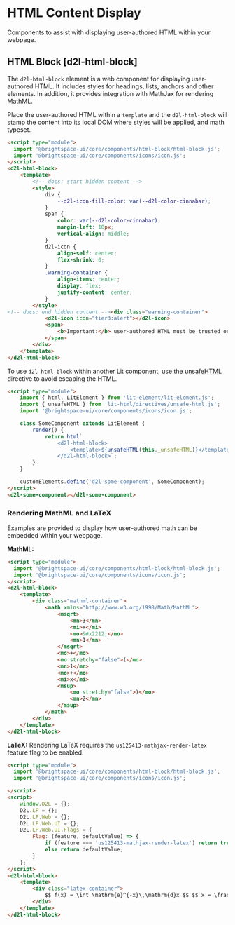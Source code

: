 # HTML Content Display

Components to assist with displaying user-authored HTML within your webpage.

## HTML Block [d2l-html-block]

The `d2l-html-block` element is a web component for displaying user-authored HTML. It includes styles for headings, lists, anchors and other elements.  In addition, it provides integration with MathJax for rendering MathML.

Place the user-authored HTML within a `template` and the `d2l-html-block` will stamp the content into its local DOM where styles will be applied, and math typeset.

<!-- docs: demo live name:d2l-html-block autoSize:false size:small -->
```html
<script type="module">
  import '@brightspace-ui/core/components/html-block/html-block.js';
  import '@brightspace-ui/core/components/icons/icon.js';
</script>
<d2l-html-block>
	<template>
		<!-- docs: start hidden content -->
		<style>
			div {
				--d2l-icon-fill-color: var(--d2l-color-cinnabar);
			}
			span {
				color: var(--d2l-color-cinnabar);
				margin-left: 10px;
				vertical-align: middle;
			}
			d2l-icon {
				align-self: center;
				flex-shrink: 0;
			}
			.warning-container {
				align-items: center;
				display: flex;
				justify-content: center;
			}
		</style>
<!-- docs: end hidden content --><div class="warning-container">
			<d2l-icon icon="tier3:alert"></d2l-icon>
			<span>
				<b>Important:</b> user-authored HTML must be trusted or properly sanitized!
			</span>
		</div>
	</template>
</d2l-html-block>
```

To use `d2l-html-block` within another Lit component, use the [unsafeHTML](https://lit-html.polymer-project.org/guide/template-reference#unsafehtml) directive to avoid escaping the HTML.

```html
<script type="module">
	import { html, LitElement } from 'lit-element/lit-element.js';
	import { unsafeHTML } from 'lit-html/directives/unsafe-html.js';
	import '@brightspace-ui/core/components/icons/icon.js';

	class SomeComponent extends LitElement {
		render() {
			return html`
				<d2l-html-block>
					<template>${unsafeHTML(this._unsafeHTML)}</template>
				</d2l-html-block>`;
		}
	}

	customElements.define('d2l-some-component', SomeComponent);
</script>
<d2l-some-component></d2l-some-component>
```

### Rendering MathML and LaTeX
Examples are provided to display how user-authored math can be embedded within your webpage.

**MathML:**
<!-- docs: demo code -->
```html
<script type="module">
  import '@brightspace-ui/core/components/html-block/html-block.js';
  import '@brightspace-ui/core/components/icons/icon.js';
</script>
<d2l-html-block>
	<template>
		<div class="mathml-container">
			<math xmlns="http://www.w3.org/1998/Math/MathML">
				<msqrt>
					<mn>3</mn>
					<mi>x</mi>
					<mo>&#x2212;</mo>
					<mn>1</mn>
				</msqrt>
				<mo>+</mo>
				<mo stretchy="false">(</mo>
				<mn>1</mn>
				<mo>+</mo>
				<mi>x</mi>
				<msup>
					<mo stretchy="false">)</mo>
					<mn>2</mn>
				</msup>
			</math>
		</div>
	</template>
</d2l-html-block>
```

**LaTeX:** Rendering LaTeX requires the `us125413-mathjax-render-latex` feature flag to be enabled.

<!-- docs: demo code -->
```html
<script type="module">
  import '@brightspace-ui/core/components/html-block/html-block.js';
  import '@brightspace-ui/core/components/icons/icon.js';

</script>
<script>
	window.D2L = {};
	D2L.LP = {};
	D2L.LP.Web = {};
	D2L.LP.Web.UI = {};
	D2L.LP.Web.UI.Flags = {
		Flag: (feature, defaultValue) => {
			if (feature === 'us125413-mathjax-render-latex') return true;
			else return defaultValue;
		}
	};
</script>
<d2l-html-block>
	<template>
		<div class="latex-container">
			$$ f(x) = \int \mathrm{e}^{-x}\,\mathrm{d}x $$ $$ x = \frac{-b \pm \sqrt{b^2 - 4ac}}{2a} $$
		</div>
	</template>
</d2l-html-block>
```
